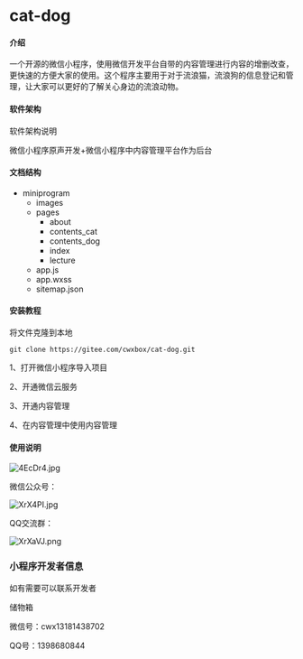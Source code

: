 # cat-dog

#### 介绍
一个开源的微信小程序，使用微信开发平台自带的内容管理进行内容的增删改查，更快速的方便大家的使用。这个程序主要用于对于流浪猫，流浪狗的信息登记和管理，让大家可以更好的了解关心身边的流浪动物。

#### 软件架构
软件架构说明

微信小程序原声开发+微信小程序中内容管理平台作为后台

#### 文档结构


- miniprogram
    - images
    - pages
        - about
        - contents_cat
        - contents_dog
        - index
        - lecture
    - app.js
    - app.wxss
    - sitemap.json
 



#### 安装教程

将文件克隆到本地

```
git clone https://gitee.com/cwxbox/cat-dog.git
```

1、打开微信小程序导入项目

2、开通微信云服务

3、开通内容管理

4、在内容管理中使用内容管理

#### 使用说明

![4EcDr4.jpg](https://cwxbox.oss-cn-hangzhou.aliyuncs.com/cat_dog.jpg)


微信公众号：

![XrX4PI.jpg](https://cwxbox.oss-cn-hangzhou.aliyuncs.com/%E5%BE%AE%E4%BF%A1%E5%85%AC%E4%BC%97%E5%8F%B7%E4%BA%8C%E7%BB%B4%E7%A0%81.jpg)

QQ交流群：

![XrXaVJ.png](https://cwxbox.oss-cn-hangzhou.aliyuncs.com/%E7%BC%96%E7%A8%8B%E4%BA%A4%E6%B5%81%E5%88%86%E4%BA%AB%E7%BE%A4%E7%BE%A4%E8%81%8A%E4%BA%8C%E7%BB%B4%E7%A0%81.png)


### 小程序开发者信息

如有需要可以联系开发者

储物箱 

微信号：cwx13181438702

QQ号：1398680844




